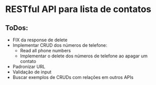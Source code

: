 # RESTful API para lista de contatos

## ToDos:

- FIX da response de delete
- Implementar CRUD dos números de telefone:
  - Read all phone numbers
  - Implementar o delete dos números de telefone ao apagar um contato
- Padronizar URL
- Validação de input
- Buscar exemplos de CRUDs com relações em outros APIs
